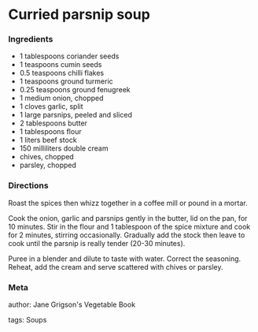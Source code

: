 # Curried parsnip soup

### Ingredients
 * 1 tablespoons coriander seeds
 * 1 teaspoons cumin seeds
 * 0.5 teaspoons chilli flakes
 * 1 teaspoons ground turmeric
 * 0.25 teaspoons ground fenugreek
 * 1 medium onion, chopped
 * 1 cloves garlic, split
 * 1 large parsnips, peeled and sliced
 * 2 tablespoons butter
 * 1 tablespoons flour
 * 1 liters beef stock
 * 150 milliliters double cream
 * chives, chopped
 * parsley, chopped

### Directions

Roast the spices then whizz together in a coffee mill or pound in a mortar.

Cook the onion, garlic and parsnips gently in the butter, lid on the pan, for 10 minutes.  Stir in the flour and 1 tablespoon of the spice mixture and cook for 2 minutes, stirring occasionally.  Gradually add the stock then leave to cook until the parsnip is really tender (20-30 minutes).

Puree in a blender and dilute to taste with water.  Correct the seasoning.  Reheat, add the cream and serve scattered with chives or parsley.

### Meta
author: Jane Grigson's Vegetable Book

tags: Soups

